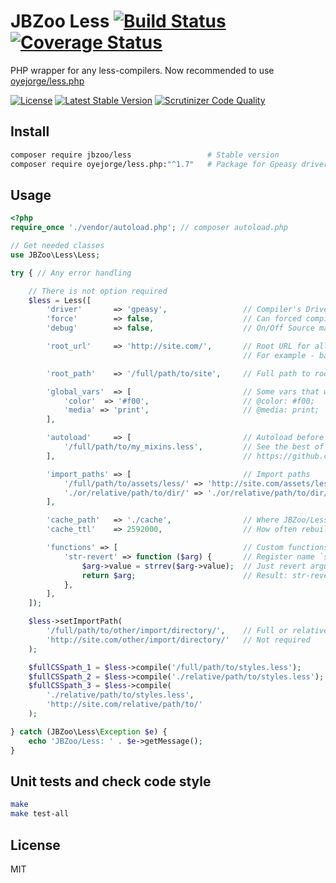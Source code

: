 # JBZoo Less  [![Build Status](https://travis-ci.org/JBZoo/Less.svg?branch=master)](https://travis-ci.org/JBZoo/Less)      [![Coverage Status](https://coveralls.io/repos/github/JBZoo/Less/badge.svg?branch=master)](https://coveralls.io/github/JBZoo/Less?branch=master)

PHP wrapper for any less-compilers. Now recommended to use [oyejorge/less.php](https://github.com/oyejorge/less.php)

[![License](https://poser.pugx.org/JBZoo/Less/license)](https://packagist.org/packages/JBZoo/Less)  [![Latest Stable Version](https://poser.pugx.org/JBZoo/Less/v/stable)](https://packagist.org/packages/JBZoo/Less) [![Scrutinizer Code Quality](https://scrutinizer-ci.com/g/JBZoo/Less/badges/quality-score.png?b=master)](https://scrutinizer-ci.com/g/JBZoo/Less/?branch=master)

## Install
```sh
composer require jbzoo/less                 # Stable version
composer require oyejorge/less.php:"^1.7"   # Package for Gpeasy driver
```

## Usage
```php
<?php
require_once './vendor/autoload.php'; // composer autoload.php

// Get needed classes
use JBZoo\Less\Less;

try { // Any error handling

    // There is not option required
    $less = Less([
        'driver'       => 'gpeasy',                 // Compiler's Driver
        'force'        => false,                    // Can forced compile on each compile() calling
        'debug'        => false,                    // On/Off Source map for browser debug console

        'root_url'     => 'http://site.com/',       // Root URL for all CSS files and debug mode
                                                    // For example - background:url('http://site.com/image.png')

        'root_path'    => '/full/path/to/site',     // Full path to root of web directory

        'global_vars'  => [                         // Some vars that will be in all less files
            'color'  => '#f00',                     // @color: #f00;
            'media' => 'print',                     // @media: print;
        ],

        'autoload'     => [                         // Autoload before eash compiling
            '/full/path/to/my_mixins.less',         // See the best of collection here
        ],                                          // https://github.com/JBZoo/JBlank/tree/master/less/misc

        'import_paths' => [                         // Import paths
            '/full/path/to/assets/less/' => 'http://site.com/assets/less/',
            './or/relative/path/to/dir/' => './or/relative/path/to/dir/',
        ],

        'cache_path'   => './cache',                // Where JBZoo/Less will save compiled CSS-files
        'cache_ttl'    => 2592000,                  // How often rebuild css files (in seconds)

        'functions' => [                            // Custom functions for less (only for gpeasy!)
            'str-revert' => function ($arg) {       // Register name `str-revert()`
                $arg->value = strrev($arg->value);  // Just revert argument
                return $arg;                        // Result: str-revert('1234567890'); => '0987654321';
            },
        ],
    ]);

    $less->setImportPath(
        '/full/path/to/other/import/directory/',    // Full or relative path
        'http://site.com/other/import/directory/'   // Not required
    );

    $fullCSSpath_1 = $less->compile('/full/path/to/styles.less');       // Basepath from config
    $fullCSSpath_2 = $less->compile('./relative/path/to/styles.less');  // OR relative path
    $fullCSSpath_3 = $less->compile(
        './relative/path/to/styles.less',
        'http://site.com/relative/path/to/'                             // Force base path for any URLs
    );

} catch (JBZoo\Less\Exception $e) {
    echo 'JBZoo/Less: ' . $e->getMessage();
}

```


## Unit tests and check code style
```sh
make
make test-all
```


## License

MIT

